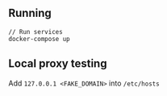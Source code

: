 ## Running
```
// Run services
docker-compose up
```

## Local proxy testing

Add `127.0.0.1 <FAKE_DOMAIN>` into `/etc/hosts`

